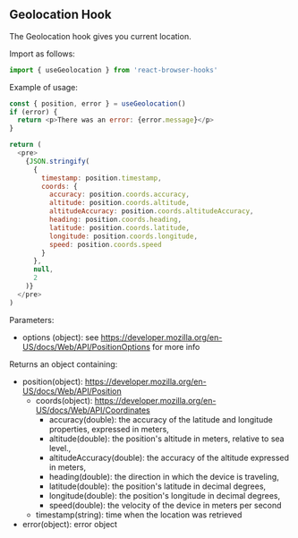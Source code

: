 ## Geolocation Hook

The Geolocation hook gives you current location.

Import as follows:

```javascript
import { useGeolocation } from 'react-browser-hooks'
```

Example of usage:

```javascript
const { position, error } = useGeolocation()
if (error) {
  return <p>There was an error: {error.message}</p>
}

return (
  <pre>
    {JSON.stringify(
      {
        timestamp: position.timestamp,
        coords: {
          accuracy: position.coords.accuracy,
          altitude: position.coords.altitude,
          altitudeAccuracy: position.coords.altitudeAccuracy,
          heading: position.coords.heading,
          latitude: position.coords.latitude,
          longitude: position.coords.longitude,
          speed: position.coords.speed
        }
      },
      null,
      2
    )}
  </pre>
)
```

Parameters:

- options (object): see https://developer.mozilla.org/en-US/docs/Web/API/PositionOptions for more info

Returns an object containing:

- position(object): https://developer.mozilla.org/en-US/docs/Web/API/Position
  - coords(object): https://developer.mozilla.org/en-US/docs/Web/API/Coordinates
    - accuracy(double): the accuracy of the latitude and longitude properties, expressed in meters,
    - altitude(double): the position's altitude in meters, relative to sea level.,
    - altitudeAccuracy(double): the accuracy of the altitude expressed in meters,
    - heading(double): the direction in which the device is traveling,
    - latitude(double): the position's latitude in decimal degrees,
    - longitude(double): the position's longitude in decimal degrees,
    - speed(double): the velocity of the device in meters per second
  - timestamp(string): time when the location was retrieved
- error(object): error object
